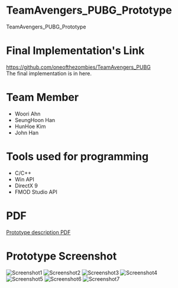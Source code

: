 # TeamAvengers_PUBG_Prototype
TeamAvengers_PUBG_Prototype

# Final Implementation's Link
https://github.com/oneofthezombies/TeamAvengers_PUBG  
The final implementation is in here.

# Team Member
- Woori Ahn
- SeungHoon Han
- HunHoe Kim
- John Han

# Tools used for programming
- C/C++
- Win API
- DirectX 9
- FMOD Studio API

# PDF
[Prototype description PDF](https://github.com/oneofthezombies/TeamAvengers_PUBG_Prototype/blob/master/Prototype_Discription/Prototype_Presentation_Kor.pdf)

# Prototype Screenshot
![Screenshot1](https://github.com/oneofthezombies/TeamAvengers_PUBG_Prototype/blob/master/Prototype_Discription/Prototype_Screenshot/1.png)
![Screenshot2](https://github.com/oneofthezombies/TeamAvengers_PUBG_Prototype/blob/master/Prototype_Discription/Prototype_Screenshot/2.png)
![Screenshot3](https://github.com/oneofthezombies/TeamAvengers_PUBG_Prototype/blob/master/Prototype_Discription/Prototype_Screenshot/3.png)
![Screenshot4](https://github.com/oneofthezombies/TeamAvengers_PUBG_Prototype/blob/master/Prototype_Discription/Prototype_Screenshot/4.png)
![Screenshot5](https://github.com/oneofthezombies/TeamAvengers_PUBG_Prototype/blob/master/Prototype_Discription/Prototype_Screenshot/5.png)
![Screenshot6](https://github.com/oneofthezombies/TeamAvengers_PUBG_Prototype/blob/master/Prototype_Discription/Prototype_Screenshot/6.png)
![Screenshot7](https://github.com/oneofthezombies/TeamAvengers_PUBG_Prototype/blob/master/Prototype_Discription/Prototype_Screenshot/7.png)

